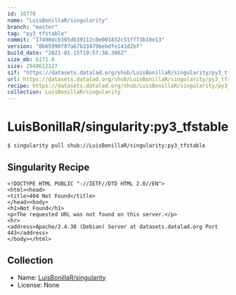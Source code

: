 ```yaml
---
id: 10770
name: "LuisBonillaR/singularity"
branch: "master"
tag: "py3_tfstable"
commit: "17498dcb365db39112c0e001832c51ff73b10e13"
version: "0b65990f87a67b33479bebdfe141d2bf"
build_date: "2021-01-15T19:57:38.306Z"
size_mb: 6171.0
size: 2948612127
sif: "https://datasets.datalad.org/shub/LuisBonillaR/singularity/py3_tfstable/2021-01-15-17498dcb-0b65990f/0b65990f87a67b33479bebdfe141d2bf.sif"
url: https://datasets.datalad.org/shub/LuisBonillaR/singularity/py3_tfstable/2021-01-15-17498dcb-0b65990f/
recipe: https://datasets.datalad.org/shub/LuisBonillaR/singularity/py3_tfstable/2021-01-15-17498dcb-0b65990f/Singularity
collection: LuisBonillaR/singularity
---
```


# LuisBonillaR/singularity:py3_tfstable

```bash
$ singularity pull shub://LuisBonillaR/singularity:py3_tfstable
```

## Singularity Recipe

```singularity
<!DOCTYPE HTML PUBLIC "-//IETF//DTD HTML 2.0//EN">
<html><head>
<title>404 Not Found</title>
</head><body>
<h1>Not Found</h1>
<p>The requested URL was not found on this server.</p>
<hr>
<address>Apache/2.4.38 (Debian) Server at datasets.datalad.org Port 443</address>
</body></html>
```

## Collection

 - Name: [LuisBonillaR/singularity](https://github.com/LuisBonillaR/singularity)
 - License: None

